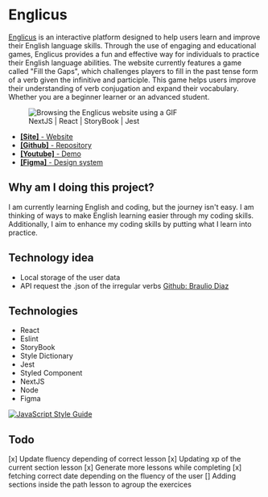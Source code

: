 <div id="desc">
  <h1>Englicus</h1>
  <p><a href="https://englicus.vercel.app/" target="_blank">Englicus</a>  is an interactive platform designed to help users learn and improve their English language skills. Through the use of engaging and educational games, Englicus provides a fun and effective way for individuals to practice their English language abilities. The website currently features a game called "Fill the Gaps", which challenges players to fill in the past tense form of a verb given the infinitive and participle. This game helps users improve their understanding of verb conjugation and expand their vocabulary. Whether you are a beginner learner or an advanced student.</p>

  <figure>  
      <image src="https://user-images.githubusercontent.com/66533853/216763659-97111abb-0ec2-4a06-b6b6-5bef7fa093c5.gif" alt="Browsing the Englicus website using a GIF"/></br>
      <figcaption>NextJS | React | StoryBook | Jest </figcaption>
  </figure>
  
  <ul>
    <li>
      <a href="https://englicus.vercel.app/" target="_blank">
      <b>[Site]</b> - Website
      </a>
    </li>
    <li>
      <a href="https://github.com/eyubkh/Englicus" target="_blank">
      <b>[Github]</b> - Repository
      </a>
    </li>
    <li>
      <a href="https://youtu.be/YT3fT6dRCP0" target="_blank">
      <b>[Youtube]</b> - Demo
      </a>
    </li>
    <li>
      <a href="https://www.figma.com/file/67LuQ7nQzcKvGbqG5BRMTC/Design-System-Englicus?node-id=0%3A1&t=ZODUkxlpN57bWyrp-1" target="_blank">
      <b>[Figma]</b> - Design system
      </a>
    </li>
  </ul>
</div>

## Why am I doing this project?

I am currently learning English and coding, but the journey isn't easy. I am thinking of ways to make English learning easier through my coding skills. Additionally, I aim to enhance my coding skills by putting what I learn into practice.

## Technology idea

-   Local storage of the user data
-   API request the .json of the irregular verbs [Github: Braulio Diaz](https://github.com/brauliodiez/irregular-verbs-english-json)

## Technologies

-   React
-   Eslint
-   StoryBook
-   Style Dictionary
-   Jest
-   Styled Component
-   NextJS
-   Node
-   Figma

[![JavaScript Style Guide](https://cdn.rawgit.com/standard/standard/master/badge.svg)](https://github.com/standard/standard)

## Todo

[x] Update fluency depending of correct lesson 
[x] Updating xp of the current section lesson 
[x] Generate more lessons while completing 
[x] fetching correct date depending on the fluency of the user
[] Adding sections inside the path lesson to agroup the exercices 

